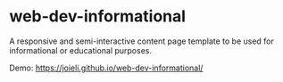 # web-dev-informational
A responsive and semi-interactive content page template to be used for informational or educational purposes.

Demo: https://joieli.github.io/web-dev-informational/